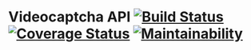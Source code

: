 # Videocaptcha API [![Build Status](https://www.travis-ci.com/jjaijg/exp-template-es5.svg?branch=master)](https://www.travis-ci.com/jjaijg/exp-template-es5) [![Coverage Status](https://coveralls.io/repos/github/jjaijg/exp-template-es5/badge.svg?branch=master)](https://coveralls.io/github/jjaijg/exp-template-es5?branch=master) [![Maintainability](https://api.codeclimate.com/v1/badges/fa0401ac14a1c2353532/maintainability)](https://codeclimate.com/github/jjaijg/exp-template-es5/maintainability)
